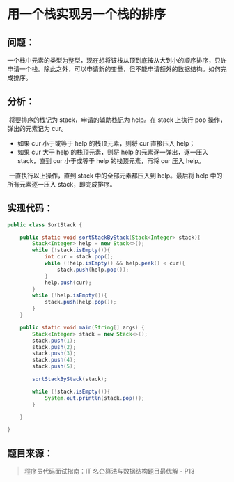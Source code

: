 # 用一个栈实现另一个栈的排序

## 问题：

​	一个栈中元素的类型为整型，现在想将该栈从顶到底按从大到小的顺序排序，只许申请一个栈。除此之外，可以申请新的变量，但不能申请额外的数据结构。如何完成排序。

## 分析：

​	将要排序的栈记为 stack，申请的辅助栈记为 help。在 stack 上执行 pop 操作，弹出的元素记为 cur。

* 如果 cur 小于或等于 help 的栈顶元素，则将 cur 直接压入 help；
* 如果 cur 大于 help 的栈顶元素，则将 help 的元素逐一弹出，逐一压入 stack，直到 cur 小于或等于 help 的栈顶元素，再将 cur 压入 help。

​    一直执行以上操作，直到 stack 中的全部元素都压入到 help。最后将 help 中的所有元素逐一压入 stack，即完成排序。

## 实现代码：

```java
public class SortStack {

    public static void sortStackByStack(Stack<Integer> stack){
        Stack<Integer> help = new Stack<>();
        while (!stack.isEmpty()){
            int cur = stack.pop();
            while (!help.isEmpty() && help.peek() < cur){
                stack.push(help.pop());
            }
            help.push(cur);
        }
        while (!help.isEmpty()){
            stack.push(help.pop());
        }
    }

    public static void main(String[] args) {
        Stack<Integer> stack = new Stack<>();
        stack.push(1);
        stack.push(2);
        stack.push(3);
        stack.push(4);
        stack.push(5);

        sortStackByStack(stack);

        while (!stack.isEmpty()){
            System.out.println(stack.pop());
        }

    }

}
```

## 题目来源：

> 程序员代码面试指南：IT 名企算法与数据结构题目最优解 - P13